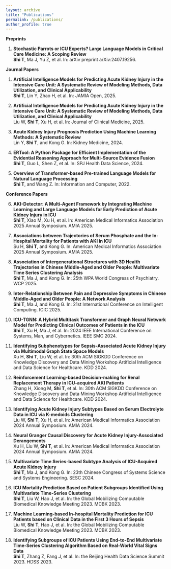 ```yaml
---
layout: archive
title: "Publications"
permalink: /publications/
author_profile: true
---
```



**Preprints**

1. **Stochastic Parrots or ICU Experts? Large Language Models in Critical Care Medicine: A Scoping Review**   
    **Shi T**, Ma J, Yu Z, et al.
    In: arXiv preprint arXiv:2407.19256.


**Journal Papers**

1. **Artificial Intelligence Models for Predicting Acute Kidney Injury in the Intensive Care Unit: A Systematic Review of Modeling Methods, Data Utilization, and Clinical Applicability**   
    **Shi T**, Lin Y, Zhao H, et al.
    In: JAMIA Open, 2025.

2. **Artificial Intelligence Models for Predicting Acute Kidney Injury in the Intensive Care Unit: A Systematic Review of Modeling Methods, Data Utilization, and Clinical Applicability**   
    Liu W, **Shi T**, Xu H, et al.
    In: Journal of Clinical Medicine, 2025.

3. **Acute Kidney Injury Prognosis Prediction Using Machine Learning Methods: A Systematic Review**   
    Lin Y, **Shi T**, and Kong G.
    In: Kidney Medicine, 2024.

4. **ERTool: A Python Package for Efficient Implementation of the Evidential Reasoning Approach for Multi-Source Evidence Fusion**   
    **Shi T**, Guo L, Shen Z, et al.
    In: SPJ Health Data Science, 2024.

5. **Overview of Transformer-based Pre-trained Language Models for Natural Language Processing**   
    **Shi T**, and Wang Z.
    In: Information and Computer, 2022.

**Conference Papers**

6. **AKI-Detector: A Multi-Agent Framework by Integrating Machine Learning and Large Language Models for Early Prediction of Acute Kidney Injury in ICU**   
    **Shi T**, Xiao M, Xu H, et al.
    In: American Medical Informatics Association 2025 Annual Symposium. AMIA 2025.

7. **Associations between Trajectories of Serum Phosphate and the In-Hospital Mortality for Patients with AKI in ICU**   
    Su H, **Shi T**, and Kong G.
    In: American Medical Informatics Association 2025 Annual Symposium. AMIA 2025.

8. **Association of Intergenerational Structures with 3D Health Trajectories in Chinese Middle-Aged and Older People: Multivariate Time Series Clustering Analysis**   
    **Shi T**, Ma J, and Kong G.
    In: 25th WPA World Congress of Psychiatry. WCP 2025. 
    
9. **Inter-Relationship Between Pain and Depressive Symptoms in Chinese Middle-Aged and Older People: A Network Analysis**   
    **Shi T**, Ma J, and Kong G.
    In: 21st International Conference on Intelligent Computing. ICIC 2025.

10. **ICU-TGNN: A Hybrid Multitask Transformer and Graph Neural Network Model for Predicting Clinical Outcomes of Patients in the ICU**   
    **Shi T**, Xu H, Ma J, et al.
    In: 2024 IEEE International Conference on Systems, Man, and Cybernetics. IEEE SMC 2024.

11. **Identifying Subphenotypes for Sepsis-Associated Acute Kidney Injury via Multimodal Graph State Space Models**   
    Xu H, **Shi T**, Liu W, et al.
    In: 30th ACM SIGKDD Conference on Knowledge Discovery and Data Mining Workshop Artificial Intelligence and Data Science for Healthcare. KDD 2024.

12. **Reinforcement Learning-based Decision-making for Renal Replacement Therapy in ICU-acquired AKI Patients**   
    Zhang H, Xiong M, **Shi T**, et al.
    In: 30th ACM SIGKDD Conference on Knowledge Discovery and Data Mining Workshop Artificial Intelligence and Data Science for Healthcare. KDD 2024.

13. **Identifying Acute Kidney Injury Subtypes Based on Serum Electrolyte Data in ICU via K-medoids Clustering**   
    Liu W, **Shi T**, Xu H, et al.
    In: American Medical Informatics Association 2024 Annual Symposium. AMIA 2024.

14. **Neural Granger Causal Discovery for Acute Kidney Injury-Associated Derangements**   
    Xu H, Liu W, **Shi T**, et al.
    In: American Medical Informatics Association 2024 Annual Symposium. AMIA 2024.

15. **Multivariate Time Series-based Subtype Analysis of ICU-Acquired Acute Kidney Injury**   
    **Shi T**, Ma J, and Kong G.
    In: 23th Chinese Congress of Systems Science and Systems Engineering. SESC 2024.

16. **ICU Mortality Prediction Based on Patient Subgroups Identified Using Multivariate Time-Series Clustering**   
    **Shi T**, Liu W, Hao J, et al.
    In: the Global Mobilizing Computable Biomedical Knowledge Meeting 2023. MCBK 2023.

17. **Machine Learning-based In-hospital Mortality Prediction for ICU Patients based on Clinical Data in the First 3 Hours of Sepsis**   
    Liu W, **Shi T**, Hao J, et al.
    In: the Global Mobilizing Computable Biomedical Knowledge Meeting 2023. MCBK 2023.

18. **Identifying Subgroups of ICU Patients Using End-to-End Multivariate Time-Series Clustering Algorithm Based on Real-World Vital Signs Data**   
    **Shi T**, Zhang Z, Fang J, et al.
    In: the Beijing Health Data Science Summit 2023. HDSS 2023.
